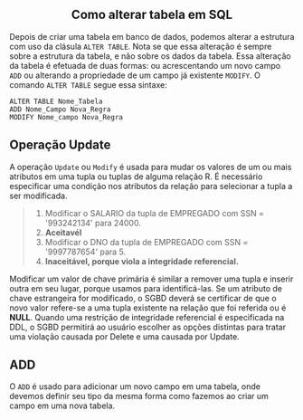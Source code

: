 ## <center>Como alterar tabela em SQL</center>

Depois de criar uma tabela em banco de dados, podemos alterar a estrutura com uso da clásula ``ALTER TABLE``. Nota se que essa alteração é sempre sobre a estrutura da tabela, e não sobre os dados da tabela.
Essa alteração da tabela é efetuada de duas formas: ou acrescentando um novo campo ``ADD`` ou alterando a propriedade de um campo já existente ``MODIFY``. O comando ``ALTER TABLE`` segue essa sintaxe:

```
ALTER TABLE Nome_Tabela
ADD Nome_Campo Nova_Regra
MODIFY Nome_campo Nova_Regra
```
## Operação Update
A operação ``Update`` ou ``Modify`` é usada para mudar os valores de um ou mais atributos em uma tupla ou tuplas de alguma relação R. É necessário especificar uma condição nos atributos da relação para selecionar a tupla a ser modificada.

> 1. Modificar o SALARIO da tupla de EMPREGADO com SSN = '993242134' para 24000. <br>
> 2. __Aceitavél__ <br>
> 3. Modificar o DNO da tupla de EMPREGADO com SSN = '9997787654' para 5. <br> 
> 4. __Inaceitável, porque viola a integridade referencial.__  <br>

Modificar um valor de chave primária é similar a remover uma tupla e inserir outra em seu lugar, porque usamos para identificá-las. Se um atributo de chave estrangeira for modificado, o SGBD deverá se certificar de que o novo valor refere-se a uma tupla existente na relação que foi referida ou é **NULL**. Quando uma restrição de integridade referencial é especificada na DDL, o SGBD permitirá ao usuário escolher as opções distintas para tratar uma violação causada por Delete e uma causada por Update.

## ADD 
O ``ADD`` é usado para adicionar um novo campo em uma tabela, onde devemos definir seu tipo da mesma forma como fazemos ao criar um campo em uma nova tabela.